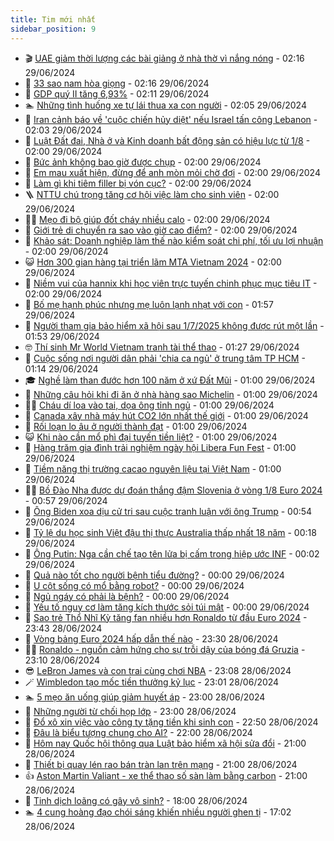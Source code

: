 ```yaml
---
title: Tim mới nhất
sidebar_position: 9
---
```


<!-- vnexpress-tin-moi-nhat:START -->
- 🎬 [UAE giảm thời lượng các bài giảng ở nhà thờ vì nắng nóng](https://vnexpress.net/uae-giam-thoi-luong-cac-bai-giang-o-nha-tho-vi-nang-nong-4764048.html) - 02:16 29/06/2024
- 🐎 [33 sao nam hòa giọng](https://vnexpress.net/33-sao-nam-hoa-giong-4764042.html) - 02:16 29/06/2024
- 🦍 [GDP quý II tăng 6,93%](https://vnexpress.net/gdp-quy-ii-tang-6-93-4764068.html) - 02:11 29/06/2024
- 🏊 [Những tình huống xe tự lái thua xa con người](https://vnexpress.net/nhung-tinh-huong-xe-tu-lai-thua-xa-con-nguoi-4763337.html) - 02:05 29/06/2024
- 🎊 [Iran cảnh báo về &#39;cuộc chiến hủy diệt&#39; nếu Israel tấn công Lebanon](https://vnexpress.net/iran-canh-bao-ve-cuoc-chien-huy-diet-neu-israel-tan-cong-lebanon-4764038.html) - 02:03 29/06/2024
- 🎃 [Luật Đất đai, Nhà ở và Kinh doanh bất động sản có hiệu lực từ 1/8](https://vnexpress.net/luat-dat-dai-nha-o-va-kinh-doanh-bat-dong-san-co-hieu-luc-tu-1-8-4764024.html) - 02:00 29/06/2024
- 🧰 [Bức ảnh không bao giờ được chụp](https://vnexpress.net/buc-anh-khong-bao-gio-duoc-chup-4764006.html) - 02:00 29/06/2024
- 🔭 [Em mau xuất hiện, đừng để anh mòn mỏi chờ đợi](https://vnexpress.net/em-mau-xuat-hien-dung-de-anh-mon-moi-cho-doi-4763989.html) - 02:00 29/06/2024
- 🫶 [Làm gì khi tiêm filler bị vón cục?](https://vnexpress.net/lam-gi-khi-tiem-filler-bi-von-cuc-4763975.html) - 02:00 29/06/2024
- 🪜 [NTTU chú trọng tăng cơ hội việc làm cho sinh viên](https://vnexpress.net/nttu-chu-trong-tang-co-hoi-viec-lam-cho-sinh-vien-4763926.html) - 02:00 29/06/2024
- 👨‍🏫 [Mẹo đi bộ giúp đốt cháy nhiều calo](https://vnexpress.net/meo-di-bo-giup-dot-chay-nhieu-calo-4763908.html) - 02:00 29/06/2024
- 🎊 [Giới trẻ di chuyển ra sao vào giờ cao điểm?](https://vnexpress.net/gioi-tre-di-chuyen-ra-sao-vao-gio-cao-diem-4763818.html) - 02:00 29/06/2024
- 🎊 [Khảo sát: Doanh nghiệp làm thế nào kiểm soát chi phí, tối ưu lợi nhuận](https://vnexpress.net/khao-sat-doanh-nghiep-lam-the-nao-kiem-soat-chi-phi-toi-uu-loi-nhuan-4763817.html) - 02:00 29/06/2024
- 😺 [Hơn 300 gian hàng tại triển lãm MTA Vietnam 2024](https://vnexpress.net/hon-300-gian-hang-tai-trien-lam-mta-vietnam-2024-4763657.html) - 02:00 29/06/2024
- 🐘 [Niềm vui của hannix khi học viên trực tuyến chinh phục mục tiêu IT](https://vnexpress.net/niem-vui-cua-hannix-khi-hoc-vien-truc-tuyen-chinh-phuc-muc-tieu-it-4763439.html) - 02:00 29/06/2024
- 🌁 [Bố mẹ hạnh phúc nhưng mẹ luôn lạnh nhạt với con](https://vnexpress.net/bo-me-hanh-phuc-nhung-me-luon-lanh-nhat-voi-con-4762525.html) - 01:57 29/06/2024
- 🐲 [Người tham gia bảo hiểm xã hội sau 1/7/2025 không được rút một lần](https://vnexpress.net/nguoi-tham-gia-bao-hiem-xa-hoi-sau-1-7-2025-khong-duoc-rut-mot-lan-4764036.html) - 01:53 29/06/2024
- 🤓 [Thí sinh Mr World Vietnam tranh tài thể thao](https://vnexpress.net/thi-sinh-mr-world-vietnam-tranh-tai-the-thao-4763876.html) - 01:27 29/06/2024
- 💪 [Cuộc sống nơi người dân phải &#39;chia ca ngủ&#39; ở trung tâm TP HCM](https://vnexpress.net/cuoc-song-noi-nguoi-dan-phai-chia-ca-ngu-o-trung-tam-tp-hcm-4764013.html) - 01:14 29/06/2024
- 🎓 [Nghề làm than đước hơn 100 năm ở xứ Đất Mũi](https://vnexpress.net/nghe-lam-than-duoc-hon-100-nam-o-xu-dat-mui-4763844.html) - 01:00 29/06/2024
- 🫣 [Những câu hỏi khi đi ăn ở nhà hàng sao Michelin](https://vnexpress.net/nhung-cau-hoi-khi-di-an-o-nha-hang-sao-michelin-4763860.html) - 01:00 29/06/2024
- 🧑‍💻 [Cháu dí loa vào tai, dọa ông tỉnh ngủ](https://vnexpress.net/chau-di-loa-vao-tai-doa-ong-tinh-ngu-4763783.html) - 01:00 29/06/2024
- 🐲 [Canada xây nhà máy hút CO2 lớn nhất thế giới](https://vnexpress.net/canada-xay-nha-may-hut-co2-lon-nhat-the-gioi-4763595.html) - 01:00 29/06/2024
- 🌝 [Rối loạn lo âu ở người thành đạt](https://vnexpress.net/roi-loan-lo-au-o-nguoi-thanh-dat-4762672.html) - 01:00 29/06/2024
- 😺 [Khi nào cần mổ phì đại tuyến tiền liệt?](https://vnexpress.net/khi-nao-can-mo-phi-dai-tuyen-tien-liet-4763977.html) - 01:00 29/06/2024
- 🐎 [Hàng trăm gia đình trải nghiệm ngày hội Libera Fun Fest](https://vnexpress.net/hang-tram-gia-dinh-trai-nghiem-ngay-hoi-libera-fun-fest-4763758.html) - 01:00 29/06/2024
- 🎡 [Tiềm năng thị trường cacao nguyên liệu tại Việt Nam](https://vnexpress.net/tiem-nang-thi-truong-cacao-nguyen-lieu-tai-viet-nam-4763017.html) - 01:00 29/06/2024
- 👨‍🏫 [Bồ Đào Nha được dự đoán thắng đậm Slovenia ở vòng 1/8 Euro 2024](https://vnexpress.net/bo-dao-nha-duoc-du-doan-thang-dam-slovenia-o-vong-1-8-euro-2024-4764037.html) - 00:57 29/06/2024
- 🦆 [Ông Biden xoa dịu cử tri sau cuộc tranh luận với ông Trump](https://vnexpress.net/ong-biden-xoa-diu-cu-tri-sau-cuoc-tranh-luan-voi-ong-trump-4764016.html) - 00:54 29/06/2024
- 🚦 [Tỷ lệ du học sinh Việt đậu thị thực Australia thấp nhất 18 năm](https://vnexpress.net/ty-le-du-hoc-sinh-viet-dau-thi-thuc-australia-thap-nhat-18-nam-4761698.html) - 00:18 29/06/2024
- 💫 [Ông Putin: Nga cần chế tạo tên lửa bị cấm trong hiệp ước INF](https://vnexpress.net/ong-putin-nga-can-che-tao-ten-lua-bi-cam-trong-hiep-uoc-inf-4764009.html) - 00:02 29/06/2024
- 🎉 [Quả nào tốt cho người bệnh tiểu đường?](https://vnexpress.net/qua-nao-tot-cho-nguoi-benh-tieu-duong-4763916.html) - 00:00 29/06/2024
- 🌋 [U cột sống có mổ bằng robot?](https://vnexpress.net/u-cot-song-co-mo-bang-robot-4763846.html) - 00:00 29/06/2024
- 🤖 [Ngủ ngáy có phải là bệnh?](https://vnexpress.net/ngu-ngay-co-phai-la-benh-4763644.html) - 00:00 29/06/2024
- 🦏 [Yếu tố nguy cơ làm tăng kích thước sỏi túi mật](https://vnexpress.net/yeu-to-nguy-co-lam-tang-kich-thuoc-soi-tui-mat-4763637.html) - 00:00 29/06/2024
- 🦩 [Sao trẻ Thổ Nhĩ Kỳ tăng fan nhiều hơn Ronaldo từ đầu Euro 2024](https://vnexpress.net/sao-tre-tho-nhi-ky-tang-fan-nhieu-hon-ronaldo-tu-dau-euro-2024-4764019.html) - 23:43 28/06/2024
- 👺 [Vòng bảng Euro 2024 hấp dẫn thế nào](https://vnexpress.net/vong-bang-euro-2024-hap-dan-the-nao-4764017.html) - 23:30 28/06/2024
- 🧑‍🏫 [Ronaldo - nguồn cảm hứng cho sự trỗi dậy của bóng đá Gruzia](https://vnexpress.net/ronaldo-nguon-cam-hung-cho-su-troi-day-cua-bong-da-gruzia-4763920.html) - 23:10 28/06/2024
- 😎 [LeBron James và con trai cùng chơi NBA](https://vnexpress.net/lebron-james-va-con-trai-cung-choi-nba-4764014.html) - 23:08 28/06/2024
- 🪄 [Wimbledon tạo mốc tiền thưởng kỷ lục](https://vnexpress.net/wimbledon-tao-moc-tien-thuong-ky-luc-4764010.html) - 23:01 28/06/2024
- 🏊 [5 mẹo ăn uống giúp giảm huyết áp](https://vnexpress.net/5-meo-an-uong-giup-giam-huyet-ap-4763550.html) - 23:00 28/06/2024
- 💃 [Những người từ chối họp lớp](https://vnexpress.net/nhung-nguoi-tu-choi-hop-lop-4762363.html) - 23:00 28/06/2024
- 🦆 [Đổ xô xin việc vào công ty tặng tiền khi sinh con](https://vnexpress.net/do-xo-xin-viec-vao-cong-ty-tang-tien-khi-sinh-con-4763875.html) - 22:50 28/06/2024
- 🎊 [Đâu là biểu tượng chung cho AI?](https://vnexpress.net/dau-la-bieu-tuong-chung-cho-ai-4763557.html) - 22:00 28/06/2024
- 👺 [Hôm nay Quốc hội thông qua Luật bảo hiểm xã hội sửa đổi](https://vnexpress.net/hom-nay-quoc-hoi-thong-qua-luat-bao-hiem-xa-hoi-sua-doi-4763984.html) - 21:00 28/06/2024
- 🎡 [Thiết bị quay lén rao bán tràn lan trên mạng](https://vnexpress.net/thiet-bi-quay-len-rao-ban-tran-lan-tren-mang-4764001.html) - 21:00 28/06/2024
- 👍 [Aston Martin Valiant - xe thể thao số sàn làm bằng carbon](https://vnexpress.net/aston-martin-valiant-xe-the-thao-so-san-lam-bang-carbon-4763830.html) - 21:00 28/06/2024
- 🐎 [Tinh dịch loãng có gây vô sinh?](https://vnexpress.net/tinh-dich-loang-co-gay-vo-sinh-4762512.html) - 18:00 28/06/2024
- 🏊 [4 cung hoàng đạo chói sáng khiến nhiều người ghen tị](https://vnexpress.net/4-cung-hoang-dao-choi-sang-khien-nhieu-nguoi-ghen-ti-4762509.html) - 17:02 28/06/2024<!-- vnexpress-tin-moi-nhat:END -->
